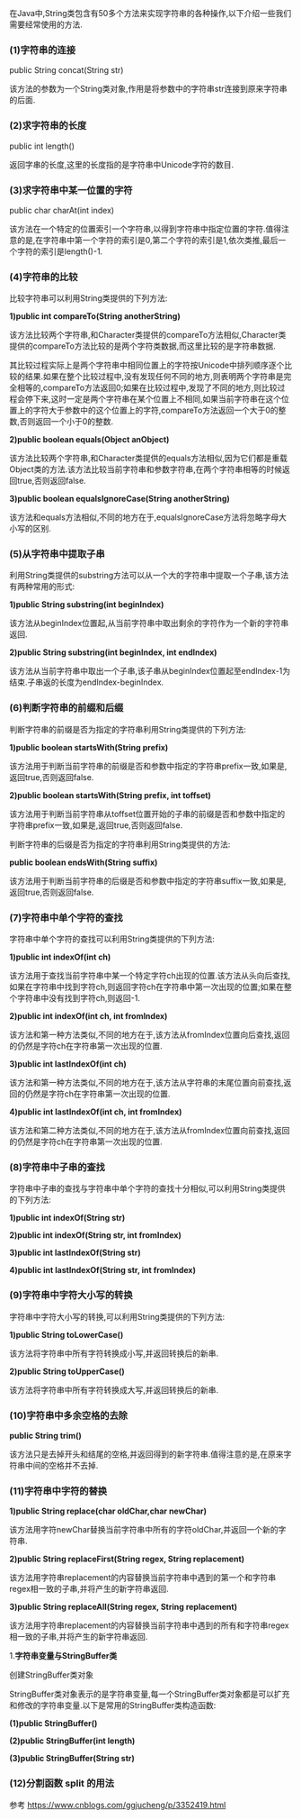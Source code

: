 在Java中,String类包含有50多个方法来实现字符串的各种操作,以下介绍一些我们需要经常使用的方法.

### (1)字符串的连接

public String concat(String str) 

该方法的参数为一个String类对象,作用是将参数中的字符串str连接到原来字符串的后面. 

### (2)求字符串的长度

public int length()

返回字串的长度,这里的长度指的是字符串中Unicode字符的数目.

### (3)求字符串中某一位置的字符

public char charAt(int index)

该方法在一个特定的位置索引一个字符串,以得到字符串中指定位置的字符.值得注意的是,在字符串中第一个字符的索引是0,第二个字符的索引是1,依次类推,最后一个字符的索引是length()-1. 

### (4)字符串的比较

比较字符串可以利用String类提供的下列方法:

**1)public int compareTo(String anotherString)**

该方法比较两个字符串,和Character类提供的compareTo方法相似,Character类提供的compareTo方法比较的是两个字符类数据,而这里比较的是字符串数据.

其比较过程实际上是两个字符串中相同位置上的字符按Unicode中排列顺序逐个比较的结果.如果在整个比较过程中,没有发现任何不同的地方,则表明两个字符串是完全相等的,compareTo方法返回0;如果在比较过程中,发现了不同的地方,则比较过程会停下来,这时一定是两个字符串在某个位置上不相同,如果当前字符串在这个位置上的字符大于参数中的这个位置上的字符,compareTo方法返回一个大于0的整数,否则返回一个小于0的整数. 

**2)public boolean equals(Object anObject)**

该方法比较两个字符串,和Character类提供的equals方法相似,因为它们都是重载Object类的方法.该方法比较当前字符串和参数字符串,在两个字符串相等的时候返回true,否则返回false. 

**3)public boolean equalsIgnoreCase(String anotherString)**

该方法和equals方法相似,不同的地方在于,equalsIgnoreCase方法将忽略字母大小写的区别.

### (5)从字符串中提取子串

利用String类提供的substring方法可以从一个大的字符串中提取一个子串,该方法有两种常用的形式:

**1)public String substring(int beginIndex)**

该方法从beginIndex位置起,从当前字符串中取出剩余的字符作为一个新的字符串返回.

**2)public String substring(int beginIndex, int endIndex)**

该方法从当前字符串中取出一个子串,该子串从beginIndex位置起至endIndex-1为结束.子串返的长度为endIndex-beginIndex. 

### (6)判断字符串的前缀和后缀

判断字符串的前缀是否为指定的字符串利用String类提供的下列方法:

**1)public boolean startsWith(String prefix)**

该方法用于判断当前字符串的前缀是否和参数中指定的字符串prefix一致,如果是,返回true,否则返回false.

**2)public boolean startsWith(String prefix, int toffset)**

该方法用于判断当前字符串从toffset位置开始的子串的前缀是否和参数中指定的字符串prefix一致,如果是,返回true,否则返回false.

判断字符串的后缀是否为指定的字符串利用String类提供的方法:

**public boolean endsWith(String suffix)**

该方法用于判断当前字符串的后缀是否和参数中指定的字符串suffix一致,如果是,返回true,否则返回false.

### (7)字符串中单个字符的查找

字符串中单个字符的查找可以利用String类提供的下列方法:

**1)public int indexOf(int ch)**

该方法用于查找当前字符串中某一个特定字符ch出现的位置.该方法从头向后查找,如果在字符串中找到字符ch,则返回字符ch在字符串中第一次出现的位置;如果在整个字符串中没有找到字符ch,则返回-1. 

**2)public int indexOf(int ch, int fromIndex)**

该方法和第一种方法类似,不同的地方在于,该方法从fromIndex位置向后查找,返回的仍然是字符ch在字符串第一次出现的位置. 

**3)public int lastIndexOf(int ch)**

该方法和第一种方法类似,不同的地方在于,该方法从字符串的末尾位置向前查找,返回的仍然是字符ch在字符串第一次出现的位置.

**4)public int lastIndexOf(int ch, int fromIndex)**

该方法和第二种方法类似,不同的地方在于,该方法从fromIndex位置向前查找,返回的仍然是字符ch在字符串第一次出现的位置.

### (8)字符串中子串的查找

字符串中子串的查找与字符串中单个字符的查找十分相似,可以利用String类提供的下列方法:

**1)public int indexOf(String str)**

**2)public int indexOf(String str, int fromIndex)**

**3)public int lastIndexOf(String str)**

**4)public int lastIndexOf(String str, int fromIndex)** 

### (9)字符串中字符大小写的转换

字符串中字符大小写的转换,可以利用String类提供的下列方法:

**1)public String toLowerCase()**

该方法将字符串中所有字符转换成小写,并返回转换后的新串.

**2)public String toUpperCase()**

该方法将字符串中所有字符转换成大写,并返回转换后的新串. 

### (10)字符串中多余空格的去除

**public String trim()**

该方法只是去掉开头和结尾的空格,并返回得到的新字符串.值得注意的是,在原来字符串中间的空格并不去掉. 

### (11)字符串中字符的替换

**1)public String replace(char oldChar,char newChar)**

该方法用字符newChar替换当前字符串中所有的字符oldChar,并返回一个新的字符串.

**2)public String replaceFirst(String regex, String replacement)**

该方法用字符串replacement的内容替换当前字符串中遇到的第一个和字符串regex相一致的子串,并将产生的新字符串返回. 

**3)public String replaceAll(String regex, String replacement)**

该方法用字符串replacement的内容替换当前字符串中遇到的所有和字符串regex相一致的子串,并将产生的新字符串返回. 

 

1.**字符串变量与StringBuffer类** 

创建StringBuffer类对象

StringBuffer类对象表示的是字符串变量,每一个StringBuffer类对象都是可以扩充和修改的字符串变量.以下是常用的StringBuffer类构造函数:

**(1)public StringBuffer()**

**(2)public StringBuffer(int length)** 

**(3)public StringBuffer(String str)** 

###  (12)分割函数 split 的用法

参考 https://www.cnblogs.com/ggjucheng/p/3352419.html
